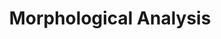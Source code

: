 ---
word: "true"

title: "Morphological Analysis"

categories: ['']

tags: ['Morphological', 'Analysis']

arwords: 'التحليل الصرفي'

arexps: []

enwords: ['Morphological Analysis']

enexps: []

arlexicons: 'ح'

enlexicons: 'M'

authors: ['Ruqayya Roshdy']

translators: ['']

citations: 'مقدمة في حوسبة اللغة العربية'

sources: 'مركز الملك عبدالله بن عبدالعزيز الدولي لخدمة اللغة العربية'

slug: ""
---